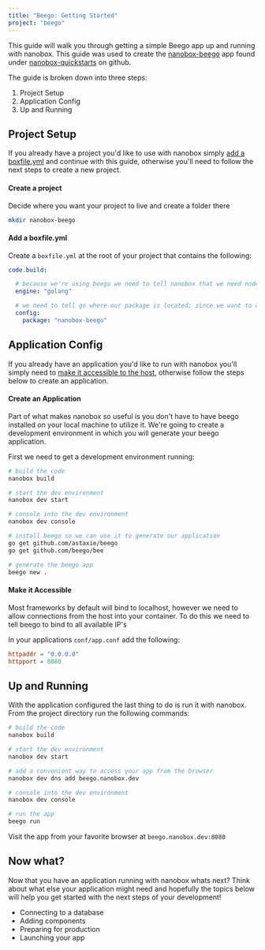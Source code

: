 ```yaml
---
title: "Beego: Getting Started"
project: "beego"
---
```


This guide will walk you through getting a simple Beego app up and running with nanobox. This guide was used to create the <a href="https://github.com/nanobox-quickstarts/nanobox-beego" target="\_blank">nanobox-beego</a> app found under <a href="https://github.com/nanobox-quickstarts" target="\_blank">nanobox-quickstarts</a> on github.

The guide is broken down into three steps:

1. Project Setup
2. Application Config
3. Up and Running

## Project Setup
If you already have a project you'd like to use with nanobox simply [add a boxfile.yml](#add-a-boxfile-yml) and continue with this guide, otherwise you'll need to follow the next steps to create a new project.

#### Create a project
Decide where you want your project to live and create a folder there

```bash
mkdir nanobox-beego
```

#### Add a boxfile.yml
Create a `boxfile.yml` at the root of your project that contains the following:

```yaml
code.build:

  # because we're using beego we need to tell nanobox that we need nodejs in our container
  engine: "golang"

  # we need to tell go where our package is located; since we want to use this projects codebase we specify "."
  config:
    package: "nanobox-beego"
```

## Application Config
If you already have an application you'd like to run with nanobox you'll simply need to [make it accessible to the host](#make-it-accessible), otherwise follow the steps below to create an application.

#### Create an Application
Part of what makes nanobox so useful is you don't have to have beego installed on your local machine to utilize it. We're going to create a development environment in which you will generate your beego application.

First we need to get a development environment running:

```bash
# build the code
nanobox build

# start the dev environment
nanobox dev start

# console into the dev environment
nanobox dev console

# install beego so we can use it to generate our application
go get github.com/astaxie/beego
go get github.com/beego/bee

# generate the beego app
beego new .
```

#### Make it Accessible
Most frameworks by default will bind to localhost, however we need to allow connections from the host into your container. To do this we need to tell beego to bind to all available IP's

In your applications `conf/app.conf` add the following:

```conf
httpaddr = "0.0.0.0"
httpport = 8080
```

## Up and Running
With the application configured the last thing to do is run it with nanobox. From the project directory run the following commands:

```bash
# build the code
nanobox build

# start the dev environment
nanobox dev start

# add a convenient way to access your app from the browser
nanobox dev dns add beego.nanobox.dev

# console into the dev environment
nanobox dev console

# run the app
beego run
```

Visit the app from your favorite browser at `beego.nanobox.dev:8080`

## Now what?
Now that you have an application running with nanobox whats next? Think about what else your application might need and hopefully the topics below will help you get started with the next steps of your development!

* Connecting to a database
* Adding components
* Preparing for production
* Launching your app
